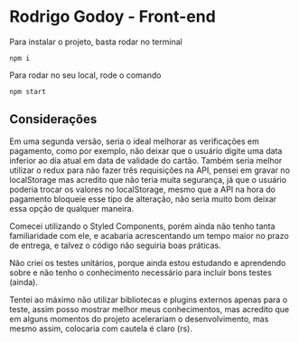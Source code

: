 # Rodrigo Godoy - Front-end

Para instalar o projeto, basta rodar no terminal

```
npm i
```

Para rodar no seu local, rode o comando

```
npm start
```

## Considerações
Em uma segunda versão, seria o ideal melhorar as verificações em pagamento, como por exemplo, não deixar que o usuário digite uma data inferior ao dia atual em data de validade do cartão. Também seria melhor utilizar o redux para não fazer três requisições na API, pensei em gravar no localStorage mas acredito que não teria muita segurança, já que o usuário poderia trocar os valores no localStorage, mesmo que a API na hora do pagamento bloqueie esse tipo de alteração, não seria muito bom deixar essa opção de qualquer maneira.

Comecei utilizando o Styled Components, porém ainda não tenho tanta familiaridade com ele, e acabaria acrescentando um tempo maior no prazo de entrega, e talvez o código não seguiria boas práticas.

Não criei os testes unitários, porque ainda estou estudando e aprendendo sobre e não tenho o conhecimento necessário para incluir bons testes (ainda).

Tentei ao máximo não utilizar bibliotecas e plugins externos apenas para o teste, assim posso mostrar melhor meus conhecimentos, mas acredito que em alguns momentos do projeto acelerariam o desenvolvimento, mas mesmo assim, colocaria com cautela é claro (rs).



